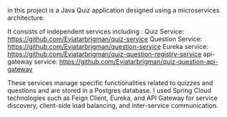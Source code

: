 in this project is a Java Quiz application designed using a microservices architecture.


It consists of independent services including :
Quiz Service: https://github.com/Eviatarbrigman/quiz-service
Question Service: https://github.com/Eviatarbrigman/question-service
Eureka service: https://github.com/Eviatarbrigman/quiz-question-registry-service
api-gateway service: https://github.com/Eviatarbrigman/quiz-question-api-gateway


These services manage specific functionalities related to quizzes and questions 
and are stored in a Postgres database. I used Spring Cloud technologies such as Feign Client,
Eureka, and API Gateway for service discovery, client-side load balancing, and inter-service communication. 
